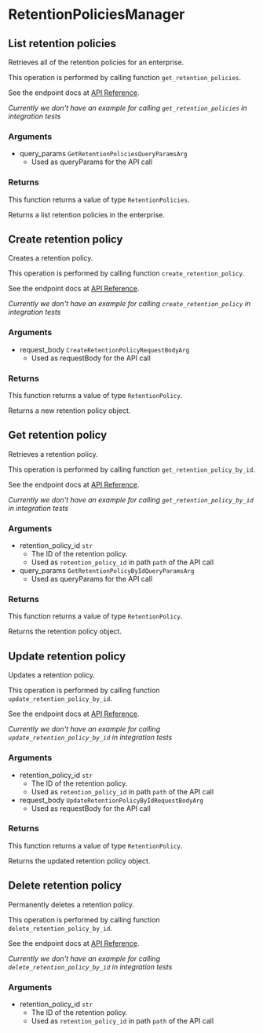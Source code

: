 # RetentionPoliciesManager

## List retention policies

Retrieves all of the retention policies for an enterprise.

This operation is performed by calling function `get_retention_policies`.

See the endpoint docs at
[API Reference](https://developer.box.com/reference/get-retention-policies/).

*Currently we don't have an example for calling `get_retention_policies` in integration tests*

### Arguments

- query_params `GetRetentionPoliciesQueryParamsArg`
  - Used as queryParams for the API call


### Returns

This function returns a value of type `RetentionPolicies`.

Returns a list retention policies in the enterprise.


## Create retention policy

Creates a retention policy.

This operation is performed by calling function `create_retention_policy`.

See the endpoint docs at
[API Reference](https://developer.box.com/reference/post-retention-policies/).

*Currently we don't have an example for calling `create_retention_policy` in integration tests*

### Arguments

- request_body `CreateRetentionPolicyRequestBodyArg`
  - Used as requestBody for the API call


### Returns

This function returns a value of type `RetentionPolicy`.

Returns a new retention policy object.


## Get retention policy

Retrieves a retention policy.

This operation is performed by calling function `get_retention_policy_by_id`.

See the endpoint docs at
[API Reference](https://developer.box.com/reference/get-retention-policies-id/).

*Currently we don't have an example for calling `get_retention_policy_by_id` in integration tests*

### Arguments

- retention_policy_id `str`
  - The ID of the retention policy.
  - Used as `retention_policy_id` in path `path` of the API call
- query_params `GetRetentionPolicyByIdQueryParamsArg`
  - Used as queryParams for the API call


### Returns

This function returns a value of type `RetentionPolicy`.

Returns the retention policy object.


## Update retention policy

Updates a retention policy.

This operation is performed by calling function `update_retention_policy_by_id`.

See the endpoint docs at
[API Reference](https://developer.box.com/reference/put-retention-policies-id/).

*Currently we don't have an example for calling `update_retention_policy_by_id` in integration tests*

### Arguments

- retention_policy_id `str`
  - The ID of the retention policy.
  - Used as `retention_policy_id` in path `path` of the API call
- request_body `UpdateRetentionPolicyByIdRequestBodyArg`
  - Used as requestBody for the API call


### Returns

This function returns a value of type `RetentionPolicy`.

Returns the updated retention policy object.


## Delete retention policy

Permanently deletes a retention policy.

This operation is performed by calling function `delete_retention_policy_by_id`.

See the endpoint docs at
[API Reference](https://developer.box.com/reference/delete-retention-policies-id/).

*Currently we don't have an example for calling `delete_retention_policy_by_id` in integration tests*

### Arguments

- retention_policy_id `str`
  - The ID of the retention policy.
  - Used as `retention_policy_id` in path `path` of the API call


